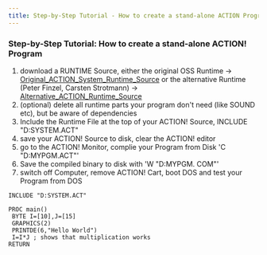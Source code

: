 ```yaml
---
title: Step-by-Step Tutorial - How to create a stand-alone ACTION Program
---
```

### Step-by-Step Tutorial: How to create a stand-alone ACTION! Program  
  
1. download a RUNTIME Source, either the original OSS Runtime -> [Original_ACTION_System_Runtime_Source](../Original_ACTION_System_Runtime_Source/index.md) or the alternative Runtime (Peter Finzel, Carsten Strotmann) -> [Alternative_ACTION_Runtime_Source](../Alternative_ACTION_Runtime_Source/index.md)  
1. (optional) delete all runtime parts your program don't need (like SOUND etc), but be aware of dependencies  
1. Include the Runtime File at the top of your ACTION! Source, INCLUDE "D:SYSTEM.ACT"  
1. save your ACTION! Source to disk, clear the ACTION! editor  
1. go to the ACTION! Monitor, complie your Program from Disk 'C "D:MYPGM.ACT"'  
1. Save the compiled binary to disk with 'W "D:MYPGM. COM"'  
1. switch off Computer, remove ACTION! Cart, boot DOS and test your Program from DOS  
  
  
```
INCLUDE "D:SYSTEM.ACT"

PROC main()
 BYTE I=[10],J=[15]
 GRAPHICS(2)
 PRINTDE(6,"Hello World")
 I=I*J ; shows that multiplication works
RETURN
```
